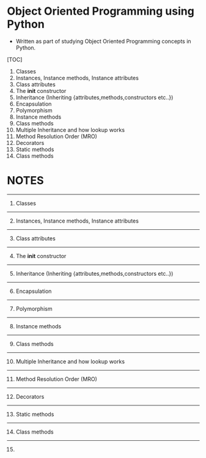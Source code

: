 # Object Oriented Programming using Python

* Written as part of studying Object Oriented Programming concepts in Python.

[TOC]

01. Classes
02. Instances, Instance methods, Instance attributes
03. Class attributes
04. The __init__ constructor
05. Inheritance (Inheriting {attributes,methods,constructors etc..})
06. Encapsulation
07. Polymorphism
08. Instance methods
09. Class methods
10. Multiple Inheritance and how lookup works
11. Method Resolution Order (MRO)
12. Decorators
13. Static methods
14. Class methods


# NOTES
------------
01. Classes

------------
02. Instances, Instance methods, Instance attributes

------------
03. Class attributes

------------
04. The __init__ constructor

------------
05. Inheritance (Inheriting {attributes,methods,constructors etc..})

------------
06. Encapsulation

------------
07. Polymorphism

------------
08. Instance methods

------------
09. Class methods

-------------
10. Multiple Inheritance and how lookup works

-------------
11. Method Resolution Order (MRO)

--------------
12. Decorators

--------------
13. Static methods

--------------
14. Class methods

--------------
15.
